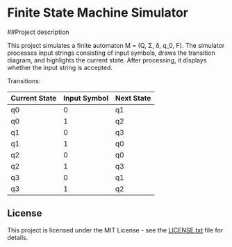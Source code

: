 # Finite State Machine Simulator

##Project description

This project simulates a finite automaton M = (Q, Σ, δ, q_0, F). The simulator processes input strings consisting of input symbols, draws the transition diagram, and highlights the current state. After processing, it displays whether the input string is accepted.

Transitions: 

| Current State | Input Symbol | Next State |
|---------------|--------------|------------|
| q0            | 0            | q1         |
| q0            | 1            | q2         |
| q1            | 0            | q3         |
| q1            | 1            | q0         |
| q2            | 0            | q0         |
| q2            | 1            | q3         |
| q3            | 0            | q1         |
| q3            | 1            | q2         |

## License

This project is licensed under the MIT License - see the [LICENSE.txt](LICENSE.txt) file for details.
